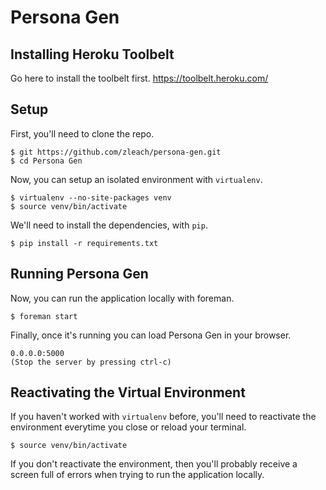Persona Gen
============

Installing Heroku Toolbelt
------------
Go here to install the toolbelt first. https://toolbelt.heroku.com/


Setup
------------

First, you'll need to clone the repo.

    $ git https://github.com/zleach/persona-gen.git
    $ cd Persona Gen

Now, you can setup an isolated environment with `virtualenv`.

    $ virtualenv --no-site-packages venv
    $ source venv/bin/activate

We'll need to install the dependencies, with `pip`.
    
    $ pip install -r requirements.txt 
        
Running Persona Gen
------------------------

Now, you can run the application locally with foreman.

    $ foreman start

Finally, once it's running you can load Persona Gen in your browser.

    0.0.0.0:5000
    (Stop the server by pressing ctrl-c)

Reactivating the Virtual Environment
------------------------------------

If you haven't worked with `virtualenv` before, you'll need to
reactivate the environment everytime you close or reload your terminal.

    $ source venv/bin/activate

If you don't reactivate the environment, then you'll probably receive a
screen full of errors when trying to run the application locally.